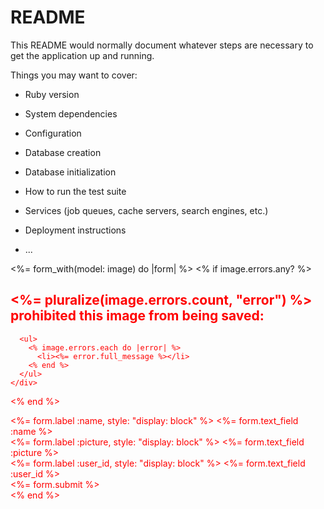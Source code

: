 # README

This README would normally document whatever steps are necessary to get the
application up and running.

Things you may want to cover:

* Ruby version

* System dependencies

* Configuration

* Database creation

* Database initialization

* How to run the test suite

* Services (job queues, cache servers, search engines, etc.)

* Deployment instructions

* ...


<%= form_with(model: image) do |form| %>
  <% if image.errors.any? %>
    <div style="color: red">
      <h2><%= pluralize(image.errors.count, "error") %> prohibited this image from being saved:</h2>

      <ul>
        <% image.errors.each do |error| %>
          <li><%= error.full_message %></li>
        <% end %>
      </ul>
    </div>
  <% end %>

  <div>
    <%= form.label :name, style: "display: block" %>
    <%= form.text_field :name %>
  </div>

  <div>
    <%= form.label :picture, style: "display: block" %>
    <%= form.text_field :picture %>
  </div>

  <div>
    <%= form.label :user_id, style: "display: block" %>
    <%= form.text_field :user_id %>
  </div>

  <div>
    <%= form.submit %>
  </div>
<% end %>